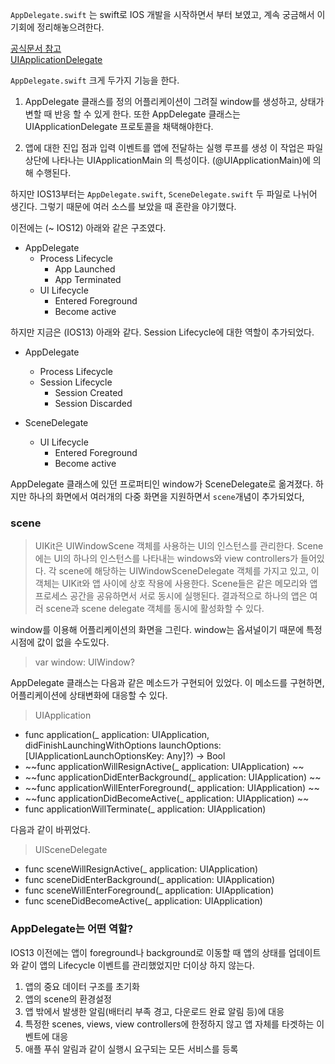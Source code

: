 ﻿`AppDelegate.swift` 는 swift로 IOS 개발을 시작하면서 부터 보였고, 계속 궁금해서 이 기회에 정리해놓으려한다.  

[공식문서 참고](https://developer.apple.com/library/archive/referencelibrary/GettingStarted/DevelopiOSAppsSwift/BuildABasicUI.html#//apple_ref/doc/uid/TP40015214-CH5-SW1)  
[UIApplicationDelegate](https://developer.apple.com/documentation/uikit/uiapplicationdelegate)

`AppDelegate.swift` 크게 두가지 기능을 한다.
1. AppDelegate 클래스를 정의
어플리케이션이 그려질 window를 생성하고, 상태가 변할 때 반응 할 수 있게 한다. 또한  AppDelegate 클래스는 UIApplicationDelegate 프로토콜을 채택해야한다. 

2. 앱에 대한 진입 점과 입력 이벤트를 앱에 전달하는 실행 루프를 생성
이 작업은 파일 상단에 나타나는 UIApplicationMain 의 특성이다. (@UIApplicationMain)에 의해 수행된다.

하지만 IOS13부터는 `AppDelegate.swift`, `SceneDelegate.swift` 두 파일로 나뉘어 생긴다. 그렇기 때문에 여러 소스를 보았을 때 혼란을 야기했다.

이전에는 (~ IOS12) 아래와 같은 구조였다.
- AppDelegate
  - Process Lifecycle
    - App Launched
    - App Terminated
  - UI Lifecycle
    - Entered Foreground
    - Become active

하지만 지금은 (IOS13) 아래와 같다. Session Lifecycle에 대한 역할이 추가되었다. 
- AppDelegate
  - Process Lifecycle
  - Session Lifecycle
    - Session Created
    - Session Discarded  


- SceneDelegate
  - UI Lifecycle
    - Entered Foreground
    - Become active


AppDelegate 클래스에 있던 프로퍼티인 window가 SceneDelegate로 옮겨졌다. 하지만 하나의 화면에서 여러개의 다중 화면을 지원하면서 `scene`개념이 추가되었다, 

### scene
> UIKit은 UIWindowScene 객체를 사용하는 UI의 인스턴스를 관리한다. Scene에는 UI의 하나의 인스턴스를 나타내는 windows와 view controllers가 들어있다. 각 scene에 해당하는 UIWindowSceneDelegate 객체를 가지고 있고, 이 객체는 UIKit와 앱 사이에 상호 작용에 사용한다. Scene들은 같은 메모리와 앱 프로세스 공간을 공유하면서 서로 동시에 실행된다. 결과적으로 하나의 앱은 여러 scene과 scene delegate 객체를 동시에 활성화할 수 있다.

window를 이용해 어플리케이션의 화면을 그린다. window는 옵셔널이기 때문에 특정 시점에 값이 없을 수도있다.
> var window: UIWindow?

AppDelegate 클래스는 다음과 같은 메소드가 구현되어 있었다. 이 메소드를 구현하면, 어플리케이션에 상태변화에 대응할 수 있다.  
> UIApplication   
- func application(_ application: UIApplication, didFinishLaunchingWithOptions launchOptions: [UIApplicationLaunchOptionsKey: Any]?) -> Bool  
- ~~func applicationWillResignActive(_ application: UIApplication)  ~~
- ~~func applicationDidEnterBackground(_ application: UIApplication)  ~~
- ~~func applicationWillEnterForeground(_ application: UIApplication)  ~~
- ~~func applicationDidBecomeActive(_ application: UIApplication)  ~~
- func applicationWillTerminate(_ application: UIApplication)  

다음과 같이 바뀌었다.
> UISceneDelegate  
- func sceneWillResignActive(_ application: UIApplication)  
- func sceneDidEnterBackground(_ application: UIApplication)  
- func sceneWillEnterForeground(_ application: UIApplication)  
- func sceneDidBecomeActive(_ application: UIApplication)  

### AppDelegate는 어떤 역할?
IOS13 이전에는 앱이 foreground나 background로 이동할 때 앱의 상태를 업데이트와 같이 앱의 Lifecycle 이벤트를 관리했었지만 더이상 하지 않는다.

1. 앱의 중요 데이터 구조를 초기화
2. 앱의 scene의 환경설정
3. 앱 밖에서 발생한 알림(배터리 부족 경고, 다운로드 완료 알림 등)에 대응
4. 특정한 scenes, views, view controllers에 한정하지 않고 앱 자체를 타겟하는 이벤트에 대응
5. 애플 푸쉬 알림과 같이 실행시 요구되는 모든 서비스를 등록



